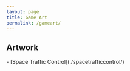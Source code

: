 ```yaml
---
layout: page
title: Game Art
permalink: /gameart/
---
```

<h2>Artwork</h2>
- [Space Traffic Control](./spacetrafficcontrol/)

